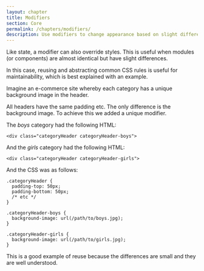 ```yaml
---
layout: chapter
title: Modifiers
section: Core
permalink: /chapters/modifiers/
description: Use modifiers to change appearance based on slight differences.
---
```


Like state, a modifier can also override styles. This is useful when modules (or components) are almost identical but have slight differences.

In this case, reusing and abstracting common CSS rules is useful for maintainability, which is best explained with an example.

Imagine an e-commerce site whereby each category has a unique background image in the header.

All headers have the same padding etc. The only difference is the background image. To achieve this we added a unique modifier.

The *boys* category had the following HTML:

	<div class="categoryHeader categoryHeader-boys">

And the *girls* category had the following HTML:

	<div class="categoryHeader categoryHeader-girls">

And the CSS was as follows:

	.categoryHeader {
	  padding-top: 50px;
	  padding-bottom: 50px;
	  /* etc */
	}

	.categoryHeader-boys {
	  background-image: url(/path/to/boys.jpg);
	}

	.categoryHeader-girls {
	  background-image: url(/path/to/girls.jpg);
	}

This is a good example of reuse because the differences are small and they are well understood.